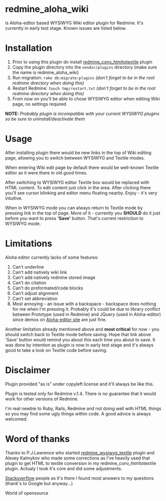 # redmine_aloha_wiki

is Aloha-editor based WYSIWYG Wiki editor plugin for Redmine. It's currently in early test stage. Known issues are listed below.

# Installation

1. Prior to using this plugin do install [redmine_conv_htmltotextile](https://github.com/Godhart/redmine_conv_htmltotextile) plugin
2. Copy the plugin directory into the `vendor/plugins` directory (make sure the name is redmine_aloha_wiki)
3. Run migration: `rake db:migrate:plugins` _(don't forget to be in the root redmine directory when doing this)_
4. Restart Redmine: `touch tmp/restart.txt` _(don't forget to be in the root redmine directory when doing this)_
5. From now on you'll be able to chose WYSIWYG editor when editing Wiki page, no settings required

**NOTE:** _Probably plugin is incompatible with your current WYSIWYG plugins so be sure to uninstall/deactivate them_

# Usage

After installing plugin there would be new links in the top of Wiki editing page, allowing you to switch between WYSIWYG and Textile modes.

When entering Wiki edit page by default there would be well-known Textile editor as it were there in old good times.

After switching to WYSIWYG editor Textile box would be replaced with HTML content. To edit content just click in the area. After clicking there you'll see cursor blinking and editor menu floating nearby. Enjoy - it's very intuitive.

When in WYSIWYG mode you can always return to Textile mode by pressing link in the top of page. More of it - currently you **SHOULD** do it just before you want to press **'Save'** button. That's current restriction to WYSIWYG mode.

# Limitations

Aloha editor currently lacks of some features:

1. Can't underline
2. Can't add natively wiki link
3. Can't add natively redmine stored image
4. Can't do citation
5. Can't do preformated/code blocks
6. Can't adjust alignment
7. Can't set abbreviation
8. Most annoying - an issue with a backspace - backspace does nothing for me when I'm pressing it. Probably it's could be due to library conflict between Prototype (used in Redmine) and JQuery (used in Aloha-editor) since demos on [Aloha-editor site](http://aloha-editor.org) are just fine.

Another limitation already mentioned above and **most critical** for now - you should switch back to Textile mode before saving. Hope that link above 'Save' button would remind you about this each time you about to save. It was done by intention as plugin is now in early test stage and it's always good to take a look on Textile code before saving.

# Disclaimer

Plugin provided "as is" under copyleft license and it'll always be like this.

Plugin is tested only for Redmine v.1.4. There is no guarantee that it would work for other versions of Redmine.

I'm real newbie to Ruby, Rails, Redmine and not doing well with HTML things so you may find some ugly things within code. A good advice is always welcomed.

# Word of thanks

Thanks to P.J.Lawrence who started [redmine_wysiwyg_textile](https://github.com/kalmykov/redmine_wysiwyg_textile) plugin and Alexey Kalmykov who made some corrections as I've heavily used that plugin to get HTML to textile conversion in my redmine_conv_htmltotextile plugin. Actualy I took it's core and did some adjustments.

[Stackoverflow](http://stackoverflow.com) people as it's there I found most answers to my questions (thank's to Google but anyway...)

World of opensource

